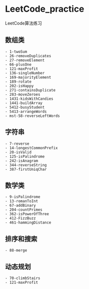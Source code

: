 # LeetCode_practice
LeetCode算法练习
## 数组类
    - 1-twoSum
    - 26-removeDuplicates
    - 27-removeElement
    - 66-plusOne
    - 121-maxProfit
    - 136-singleNumber
    - 169-majorityElement
    - 189-rotate
    - 202-isHappy
    - 271-containsDuplicate
    - 283-moveZeroes
    - 1431-kidsWithCandies
    - 1441-buildArray
    - 5412-busyStudent
    - 5413-arrangeWords
    - mst-58-reverseLeftWords

## 字符串
    - 7-reverse
    - 14-longestCommonPrefix
    - 20-isValid
    - 125-isPalindrome
    - 242-isAnagram
    - 344-reverseString
    - 387-firstUniqChar
    
## 数学类
    - 9-isPalindrome
    - 13-romanToInt
    - 67-addBinary
    - 204-countPrimes
    - 362-isPowerOfThree
    - 412-FizzBuzz
    - 461-hammingDistance


## 排序和搜索
    - 88-merge

## 动态规划
    - 70-climbStairs
    - 121-maxProfit


